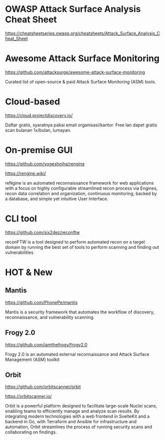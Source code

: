 # OWASP Attack Surface Analysis Cheat Sheet

https://cheatsheetseries.owasp.org/cheatsheets/Attack_Surface_Analysis_Cheat_Sheet

# Awesome Attack Surface Monitoring
https://github.com/attacksurge/awesome-attack-surface-monitoring

Curated list of open-source & paid Attack Surface Monitoring (ASM) tools.

# Cloud-based
https://cloud.projectdiscovery.io/

Daftar gratis, syaratnya pakai email organisasi/kantor. Free lan dapet gratis scan bulanan 1x/bulan, lumayan.

# On-premise GUI
https://github.com/yogeshojha/rengine

https://rengine.wiki/

reNgine is an automated reconnaissance framework for web applications with a focus on highly configurable streamlined recon process via Engines, recon data correlation and organization, continuous monitoring, backed by a database, and simple yet intuitive User Interface.

# CLI tool
https://github.com/six2dez/reconftw

reconFTW is a tool designed to perform automated recon on a target domain by running the best set of tools to perform scanning and finding out vulnerabilities

# HOT & New

## Mantis
https://github.com/PhonePe/mantis

Mantis is a security framework that automates the workflow of discovery, reconnaissance, and vulnerability scanning.

## Frogy 2.0
https://github.com/iamthefrogy/frogy2.0

Frogy 2.0 is an automated external reconnaissance and Attack Surface Management (ASM) toolkit

## Orbit
https://github.com/orbitscanner/orbit

https://orbitscanner.io/

Orbit is a powerful platform designed to facilitate large-scale Nuclei scans, enabling teams to efficiently manage and analyze scan results. By integrating modern technologies with a web frontend in SvelteKit and a backend in Go, with Terraform and Ansible for infrastructure and automation, Orbit streamlines the process of running security scans and collaborating on findings.